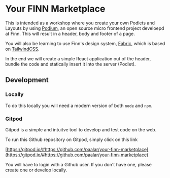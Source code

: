 # Your FINN Marketplace

This is intended as a workshop where you create your own Podlets and Layouts by using [Podium](https://podium-lib.io/), an open source micro frontend project develoepd at Finn. This will result in a header, body and footer of a page.

You will also be learning to use Finn's design system, [Fabric](https://www.fabric-ds.io/), which is based on [TailwindCSS](https://tailwindcss.com/).

In the end we will create a simple React application out of the header, bundle the code and statically insert it into the server (Podlet).

## Development

### Locally

To do this locally you will need a modern version of both `node` and `npm`.

### Gitpod

Gitpod is a simple and intuitve tool to develop and test code on the web.

To run this Github repository on Gitpod, simply click on this link

[https://gitpod.io/#https://github.com/paalar/your-finn-marketplace](https://gitpod.io/#https://github.com/paalar/your-finn-marketplace)

You will have to login with a Github user. If you don't have one, please create one or develop locally.
